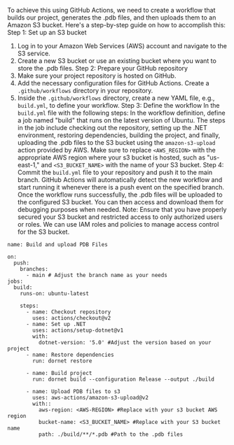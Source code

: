 To achieve this using GitHub Actions, we need to create a workflow that builds our project, 
generates the .pdb files, and then uploads them to an Amazon S3 bucket. Here's a step-by-step guide on how to accomplish this:
Step 1: Set up an S3 bucket
1. Log in to your Amazon Web Services (AWS) account and navigate to the S3 service.
2. Create a new S3 bucket or use an existing bucket where you want to store the .pdb 
files.
Step 2: Prepare your GitHub repository
1. Make sure your project repository is hosted on GitHub.
2. Add the necessary configuration files for GitHub Actions. Create a `.github/workflows` directory in your repository.
3. Inside the `.github/workflows` directory, create a new YAML file, e.g., `build.yml`, 
to define your workflow.
Step 3: Define the workflow In the `build.yml` file with the 
following steps:
In the workflow definition, define a job named "build" that runs on the latest version of 
Ubuntu. The steps in the job include checking out the repository, setting up the .NET 
environment, restoring dependencies, building the project, and finally, uploading the .pdb 
files to the S3 bucket using the `amazon-s3-upload` action provided by AWS.
Make sure to replace `<AWS_REGION>` with the appropriate AWS region where your s3 bucket is hosted, such as "us-east-1," and `<S3_BUCKET_NAME>` with the name of your S3 bucket.
Step 4: Commit the `build.yml` file to your repository and 
push it to the main branch. GitHub Actions will automatically detect the new workflow and 
start running it whenever there is a push event on the specified branch.
Once the workflow runs successfully, the .pdb files will be uploaded to the configured S3 
bucket. You can then access and download them for debugging purposes when needed.
Note: Ensure that you have properly secured your S3 bucket and restricted access to only 
authorized users or roles. We can use IAM roles and policies to manage access control for the S3 bucket.
```
name: Build and upload PDB Files

on:
  push:
    branches:
      - main # Adjust the branch name as your needs
jobs:
  build:
    runs-on: ubuntu-latest

    steps:
      - name: Checkout repository
        uses: actions/checkout@v2
      - name: Set up .NET
        uses: actions/setup-dotnet@v1
        with:
          dotnet-version: '5.0' #Adjust the version based on your project
      - name: Restore dependencies
        run: dornet restore

      - name: Build project
        run: dornet build --configuration Release --output ./build

      - name: Upload PDB files to s3
        uses: aws-actions/amazon-s3-upload@v2
        with::
          aws-region: <AWS-REGION> #Replace with your s3 bucket AWS region
          bucket-name: <S3_BUCKET_NAME> #Replace with your S3 bucket name
          path: ./build/**/*.pdb #Path to the .pdb files            
```